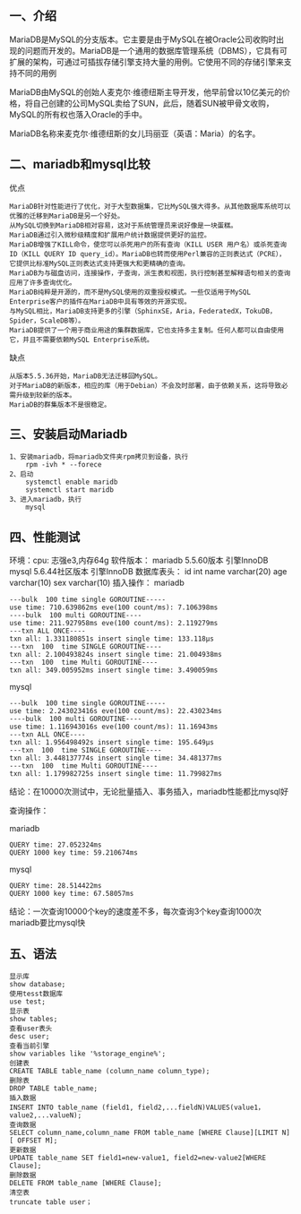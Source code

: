 ## 一、介绍

MariaDB是MySQL的分支版本。它主要是由于MySQL在被Oracle公司收购时出现的问题而开发的。MariaDB是一个通用的数据库管理系统（DBMS），它具有可扩展的架构，可通过可插拔存储引擎支持大量的用例。它使用不同的存储引擎来支持不同的用例 

MariaDB由MySQL的创始人麦克尔·维德纽斯主导开发，他早前曾以10亿美元的价格，将自己创建的公司MySQL卖给了SUN，此后，随着SUN被甲骨文收购，MySQL的所有权也落入Oracle的手中。

MariaDB名称来麦克尔·维德纽斯的女儿玛丽亚（英语：Maria）的名字。

## 二、mariadb和mysql比较

优点

    MariaDB针对性能进行了优化，对于大型数据集，它比MySQL强大得多。从其他数据库系统可以优雅的迁移到MariaDB是另一个好处。
    从MySQL切换到MariaDB相对容易，这对于系统管理员来说好像是一块蛋糕。
    MariaDB通过引入微秒级精度和扩展用户统计数据提供更好的监控。
    MariaDB增强了KILL命令，使您可以杀死用户的所有查询（KILL USER 用户名）或杀死查询ID（KILL QUERY ID query_id）。MariaDB也转而使用Perl兼容的正则表达式（PCRE），它提供比标准MySQL正则表达式支持更强大和更精确的查询。
    MariaDB为与磁盘访问，连接操作，子查询，派生表和视图，执行控制甚至解释语句相关的查询应用了许多查询优化。
    MariaDB纯粹是开源的，而不是MySQL使用的双重授权模式。一些仅适用于MySQL Enterprise客户的插件在MariaDB中具有等效的开源实现。
    与MySQL相比，MariaDB支持更多的引擎（SphinxSE，Aria，FederatedX，TokuDB，Spider，ScaleDB等）。
    MariaDB提供了一个用于商业用途的集群数据库，它也支持多主复制。任何人都可以自由使用它，并且不需要依赖MySQL Enterprise系统。

缺点

    从版本5.5.36开始，MariaDB无法迁移回MySQL。
    对于MariaDB的新版本，相应的库（用于Debian）不会及时部署，由于依赖关系，这将导致必需升级到较新的版本。
    MariaDB的群集版本不是很稳定。

## 三、安装启动Mariadb

    1、安装mariadb，将mariadb文件夹rpm拷贝到设备，执行
        rpm -ivh * --forece
    2、启动
        systemctl enable maridb
        systemctl start maridb
    3、进入mariadb，执行
        mysql
## 四、性能测试

环境：cpu: 志强e3,内存64g
软件版本：
    mariadb 5.5.60版本 引擎InnoDB
    mysql 5.6.44社区版本 引擎InnoDB
数据库表头：
    id int
    name varchar(20)
    age varchar(10)
    sex varchar(10)
插入操作：
mariadb

    ---bulk  100 time single GOROUTINE-----
    use time: 710.639862ms eve(100 count/ms): 7.106398ms
    ----bulk  100 multi GOROUTINE----
    use time: 211.927958ms eve(100 count/ms): 2.119279ms
    ---txn ALL ONCE----
    txn all: 1.331180851s insert single time: 133.118µs
    ---txn  100  time SINGLE GOROUTINE----
    txn all: 2.100493824s insert single time: 21.004938ms
    ---txn  100  time Multi GOROUTINE----
    txn all: 349.005952ms insert single time: 3.490059ms

mysql

    ---bulk  100 time single GOROUTINE-----
    use time: 2.243023416s eve(100 count/ms): 22.430234ms
    ----bulk  100 multi GOROUTINE----
    use time: 1.116943016s eve(100 count/ms): 11.16943ms
    ---txn ALL ONCE----
    txn all: 1.956498492s insert single time: 195.649µs
    ---txn  100  time SINGLE GOROUTINE----
    txn all: 3.448137774s insert single time: 34.481377ms
    ---txn  100  time Multi GOROUTINE----
    txn all: 1.179982725s insert single time: 11.799827ms

结论：在10000次测试中，无论批量插入、事务插入，mariadb性能都比mysql好

查询操作：

mariadb

    QUERY time: 27.052324ms
    QUERY 1000 key time: 59.210674ms

mysql

    QUERY time: 28.514422ms
    QUERY 1000 key time: 67.58057ms

结论：一次查询10000个key的速度差不多，每次查询3个key查询1000次mariadb要比mysql快

## 五、语法

    显示库
    show database;
    使用tesst数据库
    use test;
    显示表 
    show tables;
    查看user表头
    desc user; 
    查看当前引擎
    show variables like '%storage_engine%';
    创建表
    CREATE TABLE table_name (column_name column_type);
    删除表
    DROP TABLE table_name;
    插入数据
    INSERT INTO table_name (field1, field2,...fieldN)VALUES(value1，value2,...valueN); 
    查询数据
    SELECT column_name,column_name FROM table_name [WHERE Clause][LIMIT N][ OFFSET M];
    更新数据
    UPDATE table_name SET field1=new-value1, field2=new-value2[WHERE Clause];
    删除数据
    DELETE FROM table_name [WHERE Clause];
    清空表
    truncate table user；
